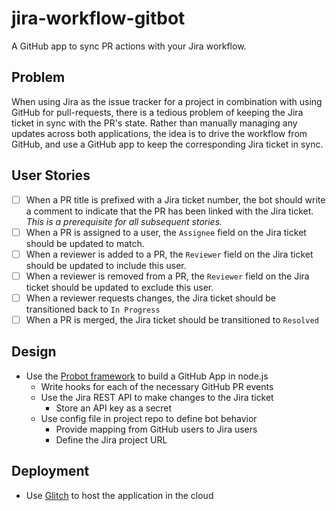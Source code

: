 # jira-workflow-gitbot
A GitHub app to sync PR actions with your Jira workflow.

## Problem
When using Jira as the issue tracker for a project in combination with using GitHub for pull-requests, there is a tedious problem of keeping the Jira ticket in sync with the PR's state. Rather than manually managing any updates across both applications, the idea is to drive the workflow from GitHub, and use a GitHub app to keep the corresponding Jira ticket in sync.

## User Stories

- [ ] When a PR title is prefixed with a Jira ticket number, the bot should write a comment to indicate that the PR has been linked with the Jira ticket. _This is a prerequisite for all subsequent stories._
- [ ] When a PR is assigned to a user, the `Assignee` field on the Jira ticket should be updated to match.
- [ ] When a reviewer is added to a PR, the `Reviewer` field on the Jira ticket should be updated to include this user.
- [ ] When a reviewer is removed from a PR, the `Reviewer` field on the Jira ticket should be updated to exclude this user.
- [ ] When a reviewer requests changes, the Jira ticket should be transitioned back to `In Progress`
- [ ] When a PR is merged, the Jira ticket should be transitioned to `Resolved`

## Design
* Use the [Probot framework](https://probot.github.io) to build a GitHub App in node.js
  * Write hooks for each of the necessary GitHub PR events
  * Use the Jira REST API to make changes to the Jira ticket
    * Store an API key as a secret
  * Use config file in project repo to define bot behavior
    * Provide mapping from GitHub users to Jira users
    * Define the Jira project URL

## Deployment
* Use [Glitch](https://glitch.com/) to host the application in the cloud
